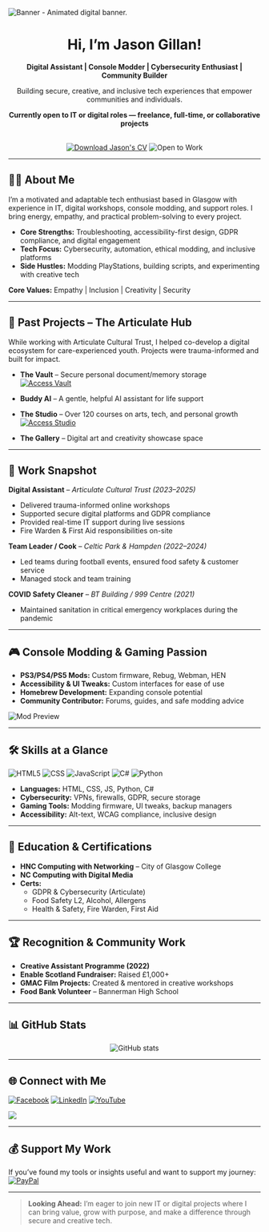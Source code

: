 ![Banner - Animated digital banner.](https://user-images.githubusercontent.com/74038190/241765440-80728820-e06b-4f96-9c9e-9df46f0cc0a5.gif "A dynamic banner showcasing creativity, technology, and community impact.")

<div align="center">
  <h1>Hi, I’m Jason Gillan!</h1>
  <p><strong>Digital Assistant | Console Modder | Cybersecurity Enthusiast | Community Builder</strong></p>
  <p>Building secure, creative, and inclusive tech experiences that empower communities and individuals.</p>
  <p><strong>Currently open to IT or digital roles — freelance, full-time, or collaborative projects</strong></p>
  <br>
  <a href="./Jason-Gillan.pdf"><img src="https://img.shields.io/badge/CV-Jason%20Gillan-blue?style=for-the-badge&logo=readthedocs&logoColor=white" alt="Download Jason's CV"></a>
  <img src="https://img.shields.io/badge/Status-Open%20to%20Work-brightgreen?style=for-the-badge&logo=freelancer&logoColor=white" alt="Open to Work">
</div>

---

## 👨‍💻 About Me

I’m a motivated and adaptable tech enthusiast based in Glasgow with experience in IT, digital workshops, console modding, and support roles. I bring energy, empathy, and practical problem-solving to every project.

- **Core Strengths:** Troubleshooting, accessibility-first design, GDPR compliance, and digital engagement  
- **Tech Focus:** Cybersecurity, automation, ethical modding, and inclusive platforms  
- **Side Hustles:** Modding PlayStations, building scripts, and experimenting with creative tech

**Core Values:** Empathy | Inclusion | Creativity | Security

---

## 🧠 Past Projects – The Articulate Hub

While working with Articulate Cultural Trust, I helped co-develop a digital ecosystem for care-experienced youth. Projects were trauma-informed and built for impact.

- **The Vault** – Secure personal document/memory storage  
  [![Access Vault](https://img.shields.io/badge/Access-Vault-brightgreen)](https://vault.articulatehub.com/)

- **Buddy AI** – A gentle, helpful AI assistant for life support  

- **The Studio** – Over 120 courses on arts, tech, and personal growth  
  [![Access Studio](https://img.shields.io/badge/Access-Studio-blue)](http://studio.articulatehub.com/)

- **The Gallery** – Digital art and creativity showcase space  

---

## 💼 Work Snapshot

**Digital Assistant** – *Articulate Cultural Trust (2023–2025)*  
- Delivered trauma-informed online workshops  
- Supported secure digital platforms and GDPR compliance  
- Provided real-time IT support during live sessions  
- Fire Warden & First Aid responsibilities on-site  

**Team Leader / Cook** – *Celtic Park & Hampden (2022–2024)*  
- Led teams during football events, ensured food safety & customer service  
- Managed stock and team training  

**COVID Safety Cleaner** – *BT Building / 999 Centre (2021)*  
- Maintained sanitation in critical emergency workplaces during the pandemic  

---

## 🎮 Console Modding & Gaming Passion

- **PS3/PS4/PS5 Mods:** Custom firmware, Rebug, Webman, HEN  
- **Accessibility & UI Tweaks:** Custom interfaces for ease of use  
- **Homebrew Development:** Expanding console potential  
- **Community Contributor:** Forums, guides, and safe modding advice

![Mod Preview](https://user-images.githubusercontent.com/your-mod-preview.gif "Preview of a modded gaming interface.")

---

## 🛠 Skills at a Glance

![HTML5](https://img.shields.io/badge/html5-%23E34F26.svg?style=for-the-badge&logo=html5&logoColor=white)
![CSS](https://img.shields.io/badge/css-%23239120.svg?style=for-the-badge&logo=css3&logoColor=white)
![JavaScript](https://img.shields.io/badge/javascript-%23323330.svg?style=for-the-badge&logo=javascript&logoColor=%23F7DF1E)
![C#](https://img.shields.io/badge/c%23-%23239120.svg?style=for-the-badge&logo=csharp&logoColor=white)
![Python](https://img.shields.io/badge/python-%233776AB.svg?style=for-the-badge&logo=python&logoColor=white)

- **Languages:** HTML, CSS, JS, Python, C#  
- **Cybersecurity:** VPNs, firewalls, GDPR, secure storage  
- **Gaming Tools:** Modding firmware, UI tweaks, backup managers  
- **Accessibility:** Alt-text, WCAG compliance, inclusive design

---

## 📜 Education & Certifications

- **HNC Computing with Networking** – City of Glasgow College  
- **NC Computing with Digital Media**  
- **Certs:**  
  - GDPR & Cybersecurity (Articulate)  
  - Food Safety L2, Alcohol, Allergens  
  - Health & Safety, Fire Warden, First Aid  

---

## 🏆 Recognition & Community Work

- **Creative Assistant Programme (2022)**  
- **Enable Scotland Fundraiser:** Raised £1,000+  
- **GMAC Film Projects:** Created & mentored in creative workshops  
- **Food Bank Volunteer** – Bannerman High School

---

## 📊 GitHub Stats

<p align="center">
  <img src="https://github-readme-stats.vercel.app/api?username=JasonArticulate&show_icons=true&theme=radical" alt="GitHub stats">
</p>

---

## 🌐 Connect with Me

[![Facebook](https://img.shields.io/badge/Facebook-%231877F2.svg?logo=Facebook&logoColor=white)](https://www.facebook.com/MrJasonDEX/)
[![LinkedIn](https://img.shields.io/badge/LinkedIn-%230077B5.svg?logo=linkedin&logoColor=white)](https://www.linkedin.com/in/jason-gillan-6074182a6/)
[![YouTube](https://img.shields.io/badge/YouTube-%23FF0000.svg?logo=YouTube&logoColor=white)](https://www.youtube.com/@MrJasonDEX)

[![](https://visitcount.itsvg.in/api?id=JasonArticulate&icon=0&color=0)](https://visitcount.itsvg.in)

---

## 💰 Support My Work

If you’ve found my tools or insights useful and want to support my journey:  
[![PayPal](https://img.shields.io/badge/PayPal-00457C?style=for-the-badge&logo=paypal&logoColor=white)](https://paypal.me/MrJasonDEX)

---

> **Looking Ahead:** I’m eager to join new IT or digital projects where I can bring value, grow with purpose, and make a difference through secure and creative tech.